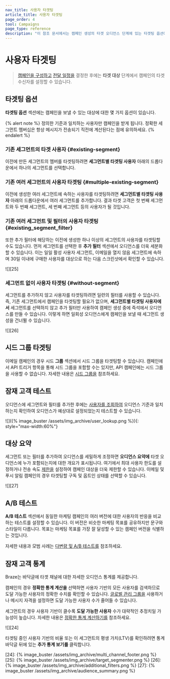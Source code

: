 ```yaml
---
nav_title: 사용자 타겟팅
article_title: 사용자 타겟팅
page_order: 4
tool: Campaigns
page_type: reference
description: "이 참조 문서에서는 캠페인 생성의 타겟 오디언스 단계에 있는 타겟팅 옵션에 대해 설명합니다."
---
```


# 사용자 타겟팅

> [캠페인을 구성하고][1] [전달 일정을][2] 결정한 후에는 **타겟 대상** 단계에서 캠페인의 타겟 수신자를 설정할 수 있습니다. 

## 타겟팅 옵션

**타겟팅 옵션** 섹션에는 캠페인을 보낼 수 있는 대상에 대한 몇 가지 옵션이 있습니다.

{% alert note %}
정의한 기준과 일치하는 사용자만 캠페인을 받게 됩니다. 정확한 세그먼트 멤버십은 항상 메시지가 전송되기 직전에 계산된다는 점에 유의하세요.
{% endalert %}

### 기존 세그먼트의 타겟 사용자 {#existing-segment}

이전에 만든 세그먼트의 멤버를 타겟팅하려면 **세그먼트별 타겟팅 사용자** 아래의 드롭다운에서 하나의 세그먼트를 선택합니다.

### 기존 여러 세그먼트의 사용자 타겟팅 {#multiple-existing-segment}

이전에 생성한 여러 세그먼트에 속하는 사용자를 타겟팅하려면 **세그먼트별 타겟팅 사용자** 아래의 드롭다운에서 여러 세그먼트를 추가합니다. 결과 타겟 고객은 첫 번째 세그먼트와 두 번째 세그먼트, 세 번째 세그먼트 등의 사용자가 될 것입니다.

### 기존 여러 세그먼트 및 필터의 사용자 타겟팅 {#existing_segment_filter}

또한 추가 필터에 해당하는 이전에 생성한 하나 이상의 세그먼트의 사용자를 타겟팅할 수도 있습니다. 먼저 세그먼트를 선택한 후 **추가 필터** 섹션에서 오디언스를 더욱 세분화할 수 있습니다. 이는 일일 활성 사용자 세그먼트, 이메일을 열지 않음 세그먼트에 속하며 30일 이내에 구매한 사용자를 대상으로 하는 다음 스크린샷에서 확인할 수 있습니다.

![][25]

### 세그먼트 없이 사용자 타겟팅 {#without-segment}

세그먼트를 추가하지 않고 사용자를 타겟팅하려면 일련의 필터를 사용할 수 있습니다. 즉, 기존 세그먼트에서 캠페인을 타겟팅할 필요가 없으며, **세그먼트별 타겟팅 사용자에서** 세그먼트를 선택하지 않고 추가 필터만 사용하여 캠페인 생성 중에 즉석에서 오디언스를 만들 수 있습니다. 이렇게 하면 일회성 오디언스에게 캠페인을 보낼 때 세그먼트 생성을 건너뛸 수 있습니다.

![][26]

## 시드 그룹 타겟팅

이메일 캠페인의 경우 시드 **그룹** 섹션에서 시드 그룹을 타겟팅할 수 있습니다. 캠페인에서 API 트리거 항목을 통해 시드 그룹을 포함할 수는 있지만, API 캠페인에는 시드 그룹을 사용할 수 없습니다. 자세한 내용은 [시드 그룹을]({{site.baseurl}}/user_guide/administrative/app_settings/internal_groups_tab/#seed-groups) 참조하세요.

## 잠재 고객 테스트

오디언스에 세그먼트와 필터를 추가한 후에는 [사용자를 조회하여]({{site.baseurl}}/user_guide/engagement_tools/segments/user_lookup/) 오디언스 기준과 일치하는지 확인하여 오디언스가 예상대로 설정되었는지 테스트할 수 있습니다.

![]({% image_buster /assets/img_archive/user_lookup.png %}){: style="max-width:60%"}

## 대상 요약

세그먼트 또는 필터를 추가하여 오디언스를 세밀하게 조정하면 **오디언스 요약에** 타겟 오디언스에 누가 포함되는지에 대한 개요가 표시됩니다. 여기에서 최대 사용자 한도를 설정하거나 전송 속도 [제한을][3] 설정하여 캠페인 대상을 더욱 제한할 수 있습니다. 이메일 및 푸시 알림 캠페인의 경우 타겟팅할 구독 및 옵트인 상태를 선택할 수 있습니다.

![][27]

## A/B 테스트

**A/B 테스트** 섹션에서 동일한 마케팅 캠페인의 여러 버전에 대한 사용자의 반응을 비교하는 테스트를 설정할 수 있습니다. 이 버전은 비슷한 마케팅 목표를 공유하지만 문구와 스타일이 다릅니다. 목표는 마케팅 목표를 가장 잘 달성할 수 있는 캠페인 버전을 식별하는 것입니다. 

자세한 내용과 모범 사례는 [다변량 및 A/B 테스트를][4] 참조하세요.

## 잠재 고객 통계

Braze는 바닥글에 타겟 채널에 대한 자세한 오디언스 통계를 제공합니다. 

캠페인의 경우 **정확한 통계 계산을** 선택하면 사용자 기반의 모든 사용자를 검색하므로 도달 가능한 사용자의 정확한 수치를 확인할 수 있습니다. [글로벌 관리 그룹을]({{site.baseurl}}/user_guide/engagement_tools/testing/global_control_group/) 사용하거나 메시지 자격을 설정하면 도달 가능한 사용자 수가 줄어들 수 있습니다.

세그먼트의 경우 사용자 기반이 클수록 **도달 가능한 사용자** 수가 대략적인 추정치일 가능성이 높습니다. 자세한 내용은 [정확한 통계 계산하기를]({{site.baseurl}}/user_guide/engagement_tools/segments/creating_a_segment#calculating-exact-statistics) 참조하세요.

![][24]

타겟팅 중인 사용자 기반의 비율 또는 이 세그먼트의 평생 가치(LTV)를 확인하려면 통계 바닥글 뒤에 있는 **추가 통계 보기를** 클릭합니다.

[1]: {{site.baseurl}}/user_guide/engagement_tools/campaigns/building_campaigns/creating_campaign/
[2]: {{site.baseurl}}/user_guide/engagement_tools/campaigns/building_campaigns/delivery_types/
[3]: {{site.baseurl}}/user_guide/engagement_tools/campaigns/testing_and_more/rate-limiting/
[4]: {{site.baseurl}}/user_guide/engagement_tools/testing/multivariant_testing/
[24]: {% image_buster /assets/img_archive/multi_channel_footer.png %}
[25]: {% image_buster /assets/img_archive/target_segmenter.png %}
[26]: {% image_buster /assets/img_archive/additional_filters.png %}
[27]: {% image_buster /assets/img_archive/audience_summary.png %}
